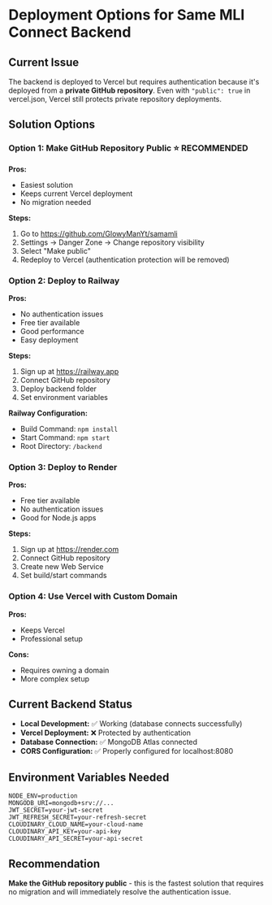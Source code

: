 # Deployment Options for Same MLI Connect Backend

## Current Issue
The backend is deployed to Vercel but requires authentication because it's deployed from a **private GitHub repository**. Even with `"public": true` in vercel.json, Vercel still protects private repository deployments.

## Solution Options

### Option 1: Make GitHub Repository Public ⭐ RECOMMENDED
**Pros:**
- Easiest solution
- Keeps current Vercel deployment
- No migration needed

**Steps:**
1. Go to https://github.com/GlowyManYt/samamli
2. Settings → Danger Zone → Change repository visibility
3. Select "Make public"
4. Redeploy to Vercel (authentication protection will be removed)

### Option 2: Deploy to Railway
**Pros:**
- No authentication issues
- Free tier available
- Good performance
- Easy deployment

**Steps:**
1. Sign up at https://railway.app
2. Connect GitHub repository
3. Deploy backend folder
4. Set environment variables

**Railway Configuration:**
- Build Command: `npm install`
- Start Command: `npm start`
- Root Directory: `/backend`

### Option 3: Deploy to Render
**Pros:**
- Free tier available
- No authentication issues
- Good for Node.js apps

**Steps:**
1. Sign up at https://render.com
2. Connect GitHub repository
3. Create new Web Service
4. Set build/start commands

### Option 4: Use Vercel with Custom Domain
**Pros:**
- Keeps Vercel
- Professional setup

**Cons:**
- Requires owning a domain
- More complex setup

## Current Backend Status
- **Local Development:** ✅ Working (database connects successfully)
- **Vercel Deployment:** ❌ Protected by authentication
- **Database Connection:** ✅ MongoDB Atlas connected
- **CORS Configuration:** ✅ Properly configured for localhost:8080

## Environment Variables Needed
```
NODE_ENV=production
MONGODB_URI=mongodb+srv://...
JWT_SECRET=your-jwt-secret
JWT_REFRESH_SECRET=your-refresh-secret
CLOUDINARY_CLOUD_NAME=your-cloud-name
CLOUDINARY_API_KEY=your-api-key
CLOUDINARY_API_SECRET=your-api-secret
```

## Recommendation
**Make the GitHub repository public** - this is the fastest solution that requires no migration and will immediately resolve the authentication issue.
